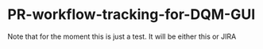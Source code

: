 # PR-workflow-tracking-for-DQM-GUI
Note that for the moment this is just a test. It will be either this or JIRA
